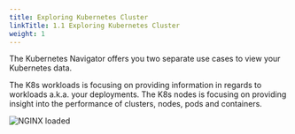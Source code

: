 ```yaml
---
title: Exploring Kubernetes Cluster
linkTitle: 1.1 Exploring Kubernetes Cluster
weight: 1
---
```


The Kubernetes Navigator offers you two separate use cases to view your Kubernetes data.

The K8s workloads is focusing on providing information in regards to workloads a.k.a. your deployments.
The K8s nodes is focusing on providing insight into the performance of clusters, nodes, pods and containers.

![NGINX loaded](../../../../../imt/images/k8s-workloads-nginx.png)
